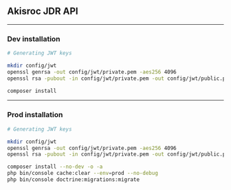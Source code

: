 ## Akisroc JDR API

--------

### Dev installation
```bash
# Generating JWT keys

mkdir config/jwt
openssl genrsa -out config/jwt/private.pem -aes256 4096
openssl rsa -pubout -in config/jwt/private.pem -out config/jwt/public.pem
```
```bash
composer install
```

--------

### Prod installation
```bash
# Generating JWT keys

mkdir config/jwt
openssl genrsa -out config/jwt/private.pem -aes256 4096
openssl rsa -pubout -in config/jwt/private.pem -out config/jwt/public.pem
```
```bash
composer install --no-dev -o -a
php bin/console cache:clear --env=prod --no-debug
php bin/console doctrine:migrations:migrate
```
